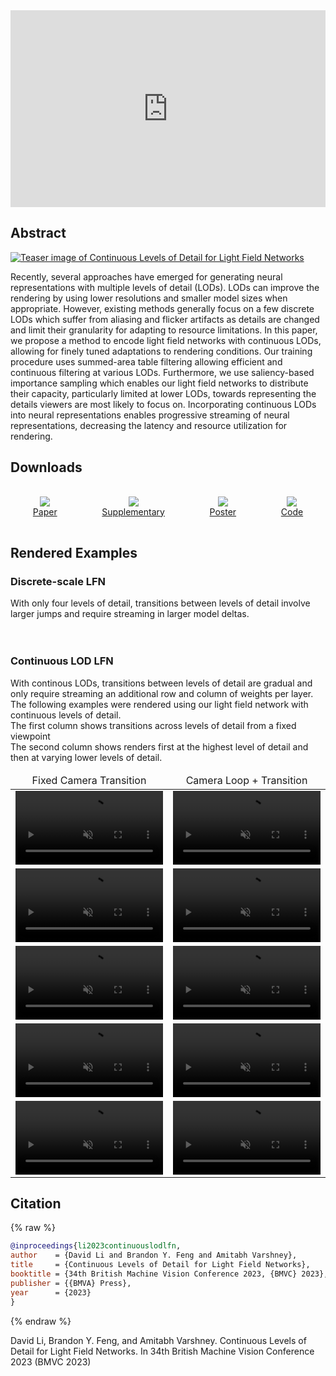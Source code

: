 <style>
@media screen and (min-width: 64em) {
.main-content {
    max-width: 70rem;
}
}
.page-header{
background-color: #086375;
background-image: linear-gradient(120deg, #9E5F7D, #A67794);
}
.erp_image {
    width: 12.4rem;
    object-fit: fill;
}
.main-content table {
  width: fit-content;
  margin: auto;
}
.main-content table th, .main-content table td {
    padding: 0;
}
.table_header td {
  text-align: center;
}
.comparison_table {
  border: 1px solid;
}

.main-content h2,
.main-content h3 {
  color: #78375F;
}

.main-content
.table_cell_video {
  max-width: 20rem;
  max-height: 25rem;
}

.table_cell_video2 {
  max-width: 24rem;
  max-height: 25rem;
}

.text-center {
  text-align: center;
}
</style>

<iframe width="560" height="315" src="https://www.youtube.com/embed/GoqkL9HUEX4?si=idu22q5p2zGDrlCD" frameborder="0" allow="accelerometer; autoplay; clipboard-write; encrypted-media; gyroscope; picture-in-picture" allowfullscreen style="max-width: 100%; position: relative; left: 50%; transform: translateX(-50%);"></iframe>

## Abstract

[![Teaser image of Continuous Levels of Detail for Light Field Networks](resources/teaser.jpg)](#)

Recently, several approaches have emerged for generating neural representations with multiple levels of detail (LODs). LODs can improve the rendering by using lower resolutions and smaller model sizes when appropriate. However, existing methods generally focus on a few discrete LODs which suffer from aliasing and flicker artifacts as details are changed and limit their granularity for adapting to resource limitations. In this paper, we propose a method to encode light field networks with continuous LODs, allowing for finely tuned adaptations to rendering conditions. Our training procedure uses summed-area table filtering allowing efficient and continuous filtering at various LODs. Furthermore, we use saliency-based importance sampling which enables our light field networks to distribute their capacity, particularly limited at lower LODs, towards representing the details viewers are most likely to focus on. Incorporating continuous LODs into neural representations enables progressive streaming of neural representations, decreasing the latency and resource utilization for rendering.

## Downloads

<div style="display: flex; text-align:center; flex-direction: row; flex-wrap: wrap;">
<div style="margin:1rem; flex-grow: 1;"><a href="resources/Li_ContinuousLODLFN_BMVC2023.pdf"><img style="max-height:10rem;" src="resources/paper.jpg"><br>Paper</a><br></div>
<div style="margin:1rem; flex-grow: 1;"><a href="resources/Li_ContinuousLODLFN_BMVC2023_supp.pdf"><img style="max-height:10rem;" src="resources/supplementary.jpg"><br>Supplementary</a></div>
<div style="margin:1rem; flex-grow: 1;"><a href="https://docs.google.com/presentation/d/1qPv5JNmYCoCsg2RhgkqKvBuu2EHgg3cX5U14-lAQ7kU/edit?usp=sharing"><img style="max-height:10rem;" src="resources/poster.jpg"><br>Poster</a></div>
<div style="margin:1rem; flex-grow: 1;"><a href="https://github.com/AugmentariumLab/continuous-lfn"><img style="max-height:10rem;" src="resources/github.jpg"><br>Code</a></div>
</div>


## Rendered Examples

### Discrete-scale LFN
<div class='container'>
    With only four levels of detail, transitions between levels of detail involve larger jumps and require streaming in larger model deltas.
    <!-- Flexbox version of the above table -->
    <div class="text-center">
      <img class="table_cell_video" src="resources/videos/multiscale_lfn/datasetA.gif" alt="">
      <img class="table_cell_video" src="resources/videos/multiscale_lfn/datasetB.gif" alt="">
      <img class="table_cell_video" src="resources/videos/multiscale_lfn/datasetC.gif" alt=""><br>
      <img class="table_cell_video" src="resources/videos/multiscale_lfn/datasetD.gif" alt="">
      <img class="table_cell_video" src="resources/videos/multiscale_lfn/datasetE.gif" alt="">
    </div>
</div>

### Continuous LOD LFN
<div class='container'>
  With continous LODs, transitions between levels of detail are gradual and only require streaming an additional row and column of weights per layer.<br>
  The following examples were rendered using our light field network with continuous levels of detail.<br>
  The first column shows transitions across levels of detail from a fixed viewpoint<br>
  The second column shows renders first at the highest level of detail and then at varying lower levels of detail.
  <table class="table text-center table-bordered comparison-table" cellspacing="3">
    <thead>
      <tr>
        <td class="table_header">Fixed Camera Transition</td>
        <td class="table_header">Camera Loop + Transition</td>
      </tr>
    </thead>
    <tbody>
      <tr>
        <td>
          <video class="table_cell_video" width="100%" height="100%" autoplay muted loop>
            <source src="resources/videos/transitions/datasetA.mp4" type="video/mp4">
          </video>
        </td>
        <td>
          <video class="table_cell_video2" width="100%" height="100%" autoplay muted loop>
            <source src="resources/videos/loop_transition/datasetA.mp4" type="video/mp4">
          </video>
        </td>
      </tr>
      <tr>
        <td>
          <video class="table_cell_video" width="100%" height="100%" autoplay muted loop>
            <source src="resources/videos/transitions/datasetB.mp4" type="video/mp4">
          </video>
        </td>
        <td>
          <video class="table_cell_video2" width="100%" height="100%" autoplay muted loop>
            <source src="resources/videos/loop_transition/datasetB.mp4" type="video/mp4">
          </video>
        </td>
      </tr>
      <tr>
        <td>
          <video class="table_cell_video" width="100%" height="100%" autoplay muted loop>
            <source src="resources/videos/transitions/datasetC.mp4" type="video/mp4">
          </video>
        </td>
        <td>
          <video class="table_cell_video2" width="100%" height="100%" autoplay muted loop>
            <source src="resources/videos/loop_transition/datasetC.mp4" type="video/mp4">
          </video>
        </td>
      </tr>
      <tr>
        <td>
          <video class="table_cell_video" width="100%" height="100%" autoplay muted loop>
            <source src="resources/videos/transitions/datasetD.mp4" type="video/mp4">
          </video>
        </td>
        <td>
          <video class="table_cell_video2" width="100%" height="100%" autoplay muted loop>
            <source src="resources/videos/loop_transition/datasetD.mp4" type="video/mp4">
          </video>
        </td>
      </tr>
      <tr>
        <td>
          <video class="table_cell_video" width="100%" height="100%" autoplay muted loop>
            <source src="resources/videos/transitions/datasetE.mp4" type="video/mp4">
          </video>
        </td>
        <td>
          <video class="table_cell_video2" width="100%" height="100%" autoplay muted loop>
            <source src="resources/videos/loop_transition/datasetE.mp4" type="video/mp4">
          </video>
        </td>
      </tr>
    </tbody>
  </table>
</div>

## Citation
{% raw %}
```bibtex
@inproceedings{li2023continuouslodlfn,
author    = {David Li and Brandon Y. Feng and Amitabh Varshney},
title     = {Continuous Levels of Detail for Light Field Networks},
booktitle = {34th British Machine Vision Conference 2023, {BMVC} 2023},
publisher = {{BMVA} Press},
year      = {2023}
}
```
{% endraw %}

David Li, Brandon Y. Feng, and Amitabh Varshney. Continuous Levels of Detail for Light Field Networks. In 34th British Machine Vision Conference 2023 (BMVC 2023)

